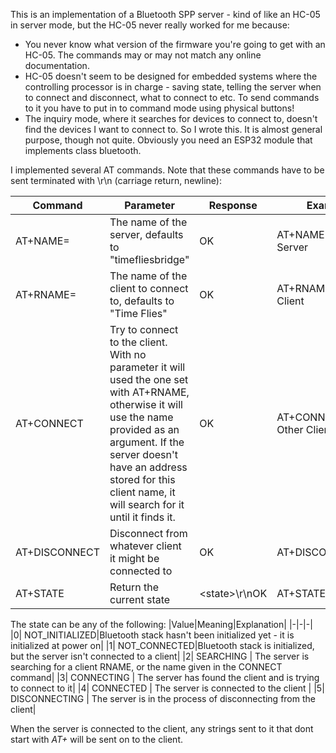 This is an implementation of a Bluetooth SPP server - kind of like an HC-05 in server mode, but the HC-05 never really worked for me because:
* You never know what version of the firmware you're going to get with an HC-05. The commands may or may not match any online documentation.
* HC-05 doesn't seem to be designed for embedded systems where the controlling processor is in charge - saving state, telling the server when to connect and disconnect, what to connect to etc. To send commands to it you have to put in to command mode using physical buttons!
* The inquiry mode, where it searches for devices to connect to, doesn't find the devices I want to connect to.
So I wrote this. It is almost general purpose, though not quite. Obviously you need an ESP32 module that implements class bluetooth.

I implemented several AT commands. Note that these commands have to be sent terminated with \r\n (carriage return, newline):

| Command | Parameter |Response|Example|
| -------- | ------- | ------- | ------- |
| AT+NAME= | The name of the server, defaults to "timefliesbridge" |OK|AT+NAME=My Server|
| AT+RNAME= | The name of the client to connect to, defaults to "Time Flies" |OK|AT+RNAME=My Client|
| AT+CONNECT | Try to connect to the client. With no parameter it will used the one set with AT+RNAME, otherwise it will use the name provided as an argument. If the server doesn't have an address stored for this client name, it will search for it until it finds it. |OK|AT+CONNECT=Some Other Client|
| AT+DISCONNECT | Disconnect from whatever client it might be connected to |OK|AT+DISCONNECT|
| AT+STATE | Return the current state |\<state\>\r\nOK|AT+STATE|

The state can be any of the following:
|Value|Meaning|Explanation|
|-|-|-|
|0|	NOT_INITIALIZED|Bluetooth stack hasn't been initialized yet - it is initialized at power on|
|1| NOT_CONNECTED|Bluetooth stack is initialized, but the server isn't connected to a client|
|2| SEARCHING | The server is searching for a client RNAME, or the name given in the CONNECT command|
|3| CONNECTING | The server has found the client and is trying to connect to it|
|4| CONNECTED | The server is connected to the client |
|5|	DISCONNECTING | The server is in the process of disconnecting from the client|

When the server is connected to the client, any strings sent to it that dont start with _AT+_ will be sent on to the client.
